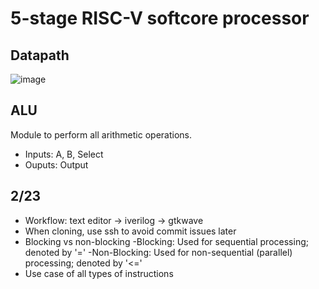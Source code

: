 # 5-stage RISC-V softcore processor
## Datapath
![image](https://github.com/user-attachments/assets/b5a85df9-06a7-44b7-8997-de6fa9eff5ad)
## ALU
Module to perform all arithmetic operations. 
- Inputs: A, B, Select
- Ouputs: Output

## 2/23
- Workflow: text editor -> iverilog -> gtkwave
- When cloning, use ssh to avoid commit issues later
- Blocking vs non-blocking
    -Blocking: Used for sequential processing; denoted by '='
    -Non-Blocking: Used for non-sequential (parallel) processing; denoted by '<='
- Use case of all types of instructions
